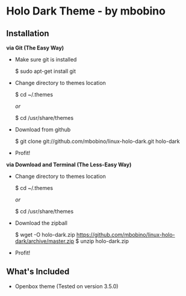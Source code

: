 Holo Dark Theme - by mbobino
============================


Installation
------------

**via Git (The Easy Way)**

+ Make sure git is installed
	
    $ sudo apt-get install git
	

+ Change directory to themes location
	
    $ cd ~/.themes
	
	*or*
	
    $ cd /usr/share/themes
	

+ Download from github
	
    $ git clone git://github.com/mbobino/linux-holo-dark.git holo-dark
	

+ Profit!



**via Download and Terminal (The Less-Easy Way)**

+ Change directory to themes location
	
    $ cd ~/.themes
	
	*or*
	
    $ cd /usr/share/themes
	

+ Download the zipball
	
    $ wget -O holo-dark.zip https://github.com/mbobino/linux-holo-dark/archive/master.zip
    $ unzip holo-dark.zip
	

+ Profit!


What's Included
---------------

+ Openbox theme (Tested on version 3.5.0)
